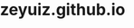 # zeyuiz.github.io
<!DOCTYPE html>
<html lang="tr">
<head>
    <meta charset="UTF-8">
    <meta http-equiv="X-UA-Compatible" content="IE=edge">
    <meta name="viewport" content="width=device-width, initial-scale=1.0">
    <title>Zeynep Çakıroğlu</title>
    <link rel="preconnect" href="https://fonts.googleapis.com">
<link rel="preconnect" href="https://fonts.gstatic.com" crossorigin>
<link href="https://fonts.googleapis.com/css2?family=Nunito+Sans:wght@200&display=swap" rel="stylesheet">
    <style>
        *{
            box-sizing: border-box;
        }
 
        html{
            font-size:62.5%;/*1rem = 10px*/
        }
 
        body,h1,h2,ul{
            margin:0;
            padding:0;
            
        }
        ul{
            list-style: none;
        }
 
        /*******************/
        body{
            font-family: 'Nunito Sans', sans-serif;
        }
        .arkaplan{
            background-color: #3D3035;
        }
        .kapsayici{
            width: 960px;
            margin:0 auto;
        }
        
        .ust{
            display: flex;
            justify-content: space-between;
            align-items: center;
            min-height: 200px;
        }
 
        .ust .logo{
            text-align: center;
            color:#fff;
        }
        .ust .logo h1{
            font-size:4rem;
            letter-spacing: .5rem;
        }
 
        .ust .logo h1::first-letter{
            color:#FFFFFF;
        }
 
        .ust .logo h1:hover::first-letter{
            background-color: #847777;
            color:#847777;
        }
 
        .ust .logo h2{
            font-size:2.4rem;
        }
 
        
 
        
 
        .ust .menu ul{
            display: flex;
        }
        .ust .menu ul li{
            margin:0 1rem;
        }
 
        .ust .menu ul a{
            color:#fff;
            text-decoration: none;
            font-size:1.8rem;
            padding:0 2rem;
        }
        .ust .menu ul a:hover{
            color:#847777;
        }
 
        .orta .bolum1{
            margin-top:20px;
            border:10px solid #847777;
            padding:20px;
        }
 
        .orta .bolum1 img{
            display: block;
            width: 100%;
        }
 
        .orta .bolum2{
            margin-top:20px;
            display: flex;
            justify-content: space-between;
        }
        .orta .bolum2 .kutu{
            flex-basis: 290px;
        }
 
        .orta .bolum2 .kutu h2{
            font-size: 2rem;
        }
 
        .orta .bolum2 .kutu p{
            font-size: 1.6rem;
        }
 
        .orta .bolum3{
            display: flex;
            justify-content: space-between;
            gap:20px;
        }
 
        .orta .bolum3 h1{
            font-size:2.5rem;
        }
 
        .orta .bolum3 p{
            font-size:1.6rem;
        }
 
        .alt{
            margin-top:20px;
            padding:20px 0;
            display: flex;
            gap:20px;
        }
        .alt .baglanti{
            flex-grow: 1;
        }
 
        .alt .baglanti ul li{
            border-bottom:dotted 1px #3D3035;
            margin:5px 0;
        }
 
        .alt .baglanti a{
            font-size:1.6rem;
            text-decoration: none;
            color:#FFFFFF;
        }
 
 
        .cizgi{
            border-top:dotted 1px #FFFFFF;
            margin:20px 0;
        }
 
        .alt-kenar-10{
            border-bottom:10px solid #847777;
        }
        
    </style>
</head>
<body>
 
    <!-- sayfa üstü-->
    <div class="arkaplan alt-kenar-10">
        <div class="ust kapsayici">
            <div class="logo">
                <h1>PORTFOLYO</h1>
                <h2>Zeynep Çakıroğlu</h2>
            </div>
            <div class="menu">
                <ul>
                    <li><a href="#">Hakkımda</a></li>
                    <li><a href="#">Tasarımlar</a></li>
                    <li><a href="#">Blog</a></li>
                    <li><a href="#">İletişim</a></li>
                </ul>
            </div>
        </div>
    </div>
 
    <!-- sayfa ortası-->
    <div class="orta kapsayici">
        <div class="bolum1">
            <img src="2.png" width="500" height="600" alt="Kapak resmi">
        </div>
        <div align="center" class="bolum2">
            <div class="kutu">
                <img src="https://www.behance.net/gallery/147600749/Baks/modules/833799299" width="150" height="200" alt="">
                <h2>İllüstrasyon</h2>
                <p>Göz illüstrasyon çizimi</p>
            </div>
            <div class="kutu">
                <img src="4.png" width="150" height="200" alt="">
                <h2>Afiş Tasarımı</h2>
                <p>Boyut afiş tasarımı </p>
            </div>
            <div class="kutu">
                <img src="5.png" width="150" height="200" alt="">
                <h2>Afiş Tasarımı</h2>
                <p>90'lar sonsuza kadar genç! afiş tasarımı </p>
            </div>
 
 
        </div>
        <div class="cizgi"></div>
        <div class="bolum3">
            <div class="icerik">
                <h1>Zeynep Çakıroğlu</h1>
                <p>Merhaba, ben Zeynep. Fırat Üniversitesi Görsel İletişim Tasarımı Bölümü 4. sınıf öğrencisiyim. Lise eğitimimide Grafik Tasarım Bölümünde tamamladım. Grafik Tasarım alanında 8 yıldır eğitim almaktayım. </p>
            </div>
            <div class="gorsel">
                <img src="1.jpg" width="300" height="300" alt="İlgili ürün bilgisi">
            </div>
        </div>
    </div>
 
    <!-- sayfa altı-->
    <div align="center"  class="arkaplan">
        <div class="alt kapsayici">
            <div class="baglanti">
                <ul>
                    <li><a href="#">Zeynep Çakıroğlu</a></li>
					 <img src="6.png" width="20" height="20" alt="Kapak resmi">		 
&nbsp;  
&nbsp;
&nbsp;			 
					 <img src="7.png" width="20" height="20" alt="Kapak resmi"> 
&nbsp;  
&nbsp;
&nbsp;
					 <img src="8.png" width="20" height="20" alt="Kapak resmi">
&nbsp;  
&nbsp;
&nbsp;
					 <img src="9.png" width="20" height="20" alt="Kapak resmi">
                </ul>
            </div>
        </div>
    </div>
    
</body>
</html>
